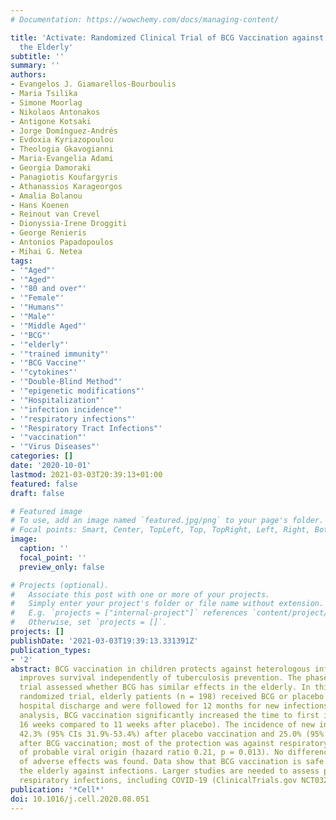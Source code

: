 ```yaml
---
# Documentation: https://wowchemy.com/docs/managing-content/

title: 'Activate: Randomized Clinical Trial of BCG Vaccination against Infection in
  the Elderly'
subtitle: ''
summary: ''
authors:
- Evangelos J. Giamarellos-Bourboulis
- Maria Tsilika
- Simone Moorlag
- Nikolaos Antonakos
- Antigone Kotsaki
- Jorge Domínguez-Andrés
- Evdoxia Kyriazopoulou
- Theologia Gkavogianni
- Maria-Evangelia Adami
- Georgia Damoraki
- Panagiotis Koufargyris
- Athanassios Karageorgos
- Amalia Bolanou
- Hans Koenen
- Reinout van Crevel
- Dionyssia-Irene Droggiti
- George Renieris
- Antonios Papadopoulos
- Mihai G. Netea
tags:
- '"Aged"'
- '"Aged"'
- '"80 and over"'
- '"Female"'
- '"Humans"'
- '"Male"'
- '"Middle Aged"'
- '"BCG"'
- '"elderly"'
- '"trained immunity"'
- '"BCG Vaccine"'
- '"cytokines"'
- '"Double-Blind Method"'
- '"epigenetic modifications"'
- '"Hospitalization"'
- '"infection incidence"'
- '"respiratory infections"'
- '"Respiratory Tract Infections"'
- '"vaccination"'
- '"Virus Diseases"'
categories: []
date: '2020-10-01'
lastmod: 2021-03-03T20:39:13+01:00
featured: false
draft: false

# Featured image
# To use, add an image named `featured.jpg/png` to your page's folder.
# Focal points: Smart, Center, TopLeft, Top, TopRight, Left, Right, BottomLeft, Bottom, BottomRight.
image:
  caption: ''
  focal_point: ''
  preview_only: false

# Projects (optional).
#   Associate this post with one or more of your projects.
#   Simply enter your project's folder or file name without extension.
#   E.g. `projects = ["internal-project"]` references `content/project/deep-learning/index.md`.
#   Otherwise, set `projects = []`.
projects: []
publishDate: '2021-03-03T19:39:13.331391Z'
publication_types:
- '2'
abstract: BCG vaccination in children protects against heterologous infections and
  improves survival independently of tuberculosis prevention. The phase III ACTIVATE
  trial assessed whether BCG has similar effects in the elderly. In this double-blind,
  randomized trial, elderly patients (n = 198) received BCG or placebo vaccine at
  hospital discharge and were followed for 12 months for new infections. At interim
  analysis, BCG vaccination significantly increased the time to first infection (median
  16 weeks compared to 11 weeks after placebo). The incidence of new infections was
  42.3% (95% CIs 31.9%-53.4%) after placebo vaccination and 25.0% (95% CIs 16.4%-36.1%)
  after BCG vaccination; most of the protection was against respiratory tract infections
  of probable viral origin (hazard ratio 0.21, p = 0.013). No difference in the frequency
  of adverse effects was found. Data show that BCG vaccination is safe and can protect
  the elderly against infections. Larger studies are needed to assess protection against
  respiratory infections, including COVID-19 (ClinicalTrials.gov NCT03296423).
publication: '*Cell*'
doi: 10.1016/j.cell.2020.08.051
---
```

